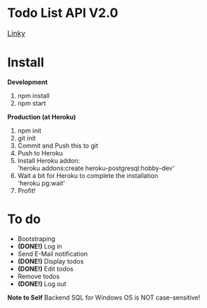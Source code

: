 <h1>Todo List API V2.0</h1>
<a href="https://taiweituan-todo-v2.herokuapp.com" style="font-size:16px;">Linky</a>

<h1>Install</h1>
<b>Development</b>
<ol>
    <li>npm install</li>
    <li>npm start</li>
</ol>
<b>Production (at Heroku)</b>
<ol>
    <li>npm init</li>
    <li>git init</li>
    <li>Commit and Push this to git</li>
    <li>Push to Heroku</li>
    <li>Install Heroku addon: <br> 'heroku addons:create heroku-postgresql:hobby-dev'</li>
    <li>Wait a bit for Heroku to complete the installation<br>'heroku pg:wait'</li>
    <li>Profit!</li>
</ol>
<h1>To do</h1>
<ul>
    <li>Bootstraping</li>
    <li><b>(DONE!)</b> Log in</li>
    <li>Send E-Mail notification</li>
    <li><b>(DONE!)</b> Display todos</li>
    <li><b>(DONE!)</b> Edit todos</li>
    <li>Remove todos</li>
    <li><b>(DONE!)</b> Log out</li>
</ul>

<b>Note to Self</b>
Backend SQL for Windows OS is NOT case-sensitive!
